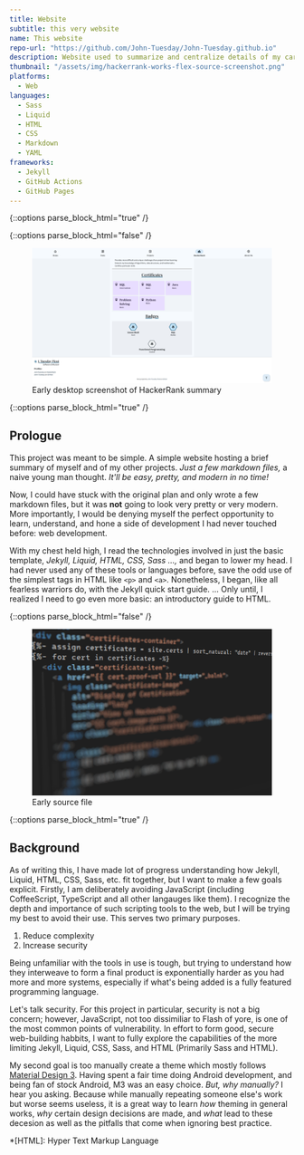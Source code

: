 ```yaml
---
title: Website
subtitle: this very website
name: This website
repo-url: "https://github.com/John-Tuesday/John-Tuesday.github.io"
description: Website used to summarize and centralize details of my career, qualifications, projects, and accomplishments.
thumbnail: "/assets/img/hackerrank-works-flex-source-screenshot.png"
platforms:
  - Web
languages:
  - Sass
  - Liquid
  - HTML
  - CSS
  - Markdown
  - YAML
frameworks:
  - Jekyll
  - GitHub Actions
  - GitHub Pages
---
```


{::options parse_block_html="true" /}

<div class="project-section">

{::options parse_block_html="false" /}
<figure class="project-no-pad-faded">
  <img src="/assets/img/jtp-hackerrank-summary-screenshot-1.png" alt="website screenshot" class="screenshot">
  <figcaption>Early desktop screenshot of HackerRank summary</figcaption>
</figure>
{::options parse_block_html="true" /}

<section>

## Prologue

This project was meant to be simple. A simple website hosting a brief summary of myself and of my other projects. 
*Just a few markdown files,* a naive young man thought. *It'll be easy, pretty, and modern in no time!*

Now, I could have stuck with the original plan and only wrote a few markdown files, but it was **not** going to look very pretty or very modern. 
More importantly, I would be denying myself the perfect opportunity to learn, understand, and hone a side of development I had never touched before: web development.

With my chest held high, I read the technologies involved in just the basic template, *Jekyll, Liquid, HTML, CSS, Sass ...,* and began to lower my head.
I had never used any of these tools or languages before, save the odd use of the simplest tags in HTML like `<p>` and `<a>`. Nonetheless, I began, like all fearless warriors do, with the Jekyll quick start guide. ... Only until, I realized I need to go even more basic: an introductory guide to HTML.

</section>

</div>

<div class="project-section">

{::options parse_block_html="false" /}
<figure class="project-no-pad-faded">
  <img src="/assets/img/hackerrank-works-flex-source-screenshot.png" alt="website screenshot" class="screenshot">
  <figcaption>Early source file</figcaption>
</figure>
{::options parse_block_html="true" /}

<section>

## Background

As of writing this, I have made lot of progress understanding how Jekyll, Liquid, HTML, CSS, Sass, etc. fit together, but I want to make a few goals explicit.
Firstly, I am deliberately avoiding JavaScript (including CoffeeScript, TypeScript and all other langauges like them).
I recognize the depth and importance of such scripting tools to the web, but I will be trying my best to avoid their use.
This serves two primary purposes.
1. Reduce complexity
2. Increase security

Being unfamiliar with the tools in use is tough, but trying to understand how they interweave to form a final product is exponentially harder as you had more and more systems, especially if what's being added is a fully featured programming language.

Let's talk security. For this project in particular, security is not a big concern; however, JavaScript, not too dissimiliar to Flash of yore, is one of the most common points of vulnerability.
In effort to form good, secure web-building habbits, I want to fully explore the capabilities of the more limiting Jekyll, Liquid, CSS, Sass, and HTML (Primarily Sass and HTML).

My second goal is too manually create a theme which mostly follows [Material Design 3](https://m3.material.io/).
Having spent a fair time doing Android development, and being fan of stock Android, M3 was an easy choice.
*But, why manually?* I hear you asking.
Because while manually repeating someone else's work but worse seems useless, it is a great way to learn *how* theming in general works, *why* certain design decisions are made, and *what* lead to these decesion as well as the pitfalls that come when ignoring best practice.

</section>

</div>

*[HTML]: Hyper Text Markup Language
